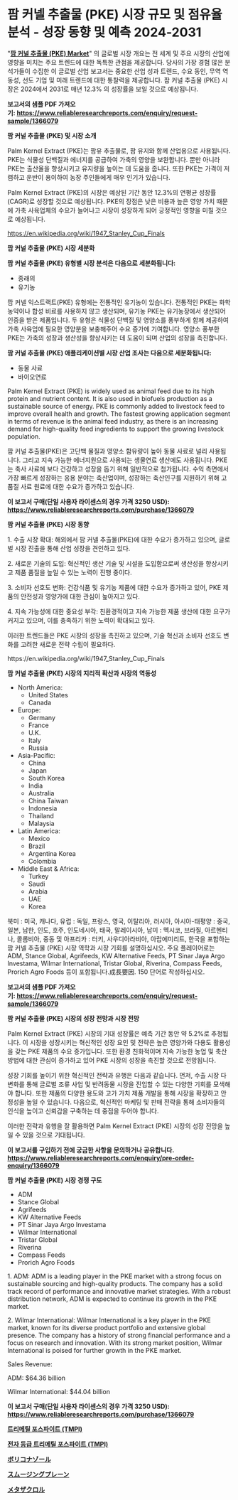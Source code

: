 <p><h1>팜 커넬 추출물 (PKE) 시장 규모 및 점유율 분석 - 성장 동향 및 예측 2024-2031</h1></p><p>"<strong><a href="https://www.reliableresearchreports.com/palm-kernel-extract-market-r1366079">팜 커널 추출물 (PKE) Market</a></strong>" 의 글로벌 시장 개요는 전 세계 및 주요 시장의 산업에 영향을 미치는 주요 트렌드에 대한 독특한 관점을 제공합니다. 당사의 가장 경험 많은 분석가들이 수집한 이 글로벌 산업 보고서는 중요한 산업 성과 트렌드, 수요 동인, 무역 역동성, 선도 기업 및 미래 트렌드에 대한 통찰력을 제공합니다. 팜 커널 추출물 (PKE) 시장은 2024에서 2031로 매년 12.3% 의 성장률을 보일 것으로 예상됩니다.</p>
<p><strong>보고서의 샘플 PDF 가져오기:&nbsp;<a href="https://www.reliableresearchreports.com/enquiry/request-sample/1366079">https://www.reliableresearchreports.com/enquiry/request-sample/1366079</a></strong></p>
<p><strong>팜 커널 추출물 (PKE) 및 시장 소개</strong></p>
<p><p>Palm Kernel Extract (PKE)는 팜유 추출물로, 팜 유지와 함께 산업용으로 사용됩니다. PKE는 식물성 단백질과 에너지를 공급하여 가축의 영양을 보완합니다. 뿐만 아니라 PKE는 출산율을 향상시키고 유지량을 높이는 데 도움을 줍니다. 또한 PKE는 가격이 저렴하고 운반이 용이하여 농장 주인들에게 매우 인기가 있습니다.</p><p>Palm Kernel Extract (PKE)의 시장은 예상된 기간 동안 12.3%의 연평균 성장률(CAGR)로 성장할 것으로 예상됩니다. PKE의 장점은 낮은 비용과 높은 영양 가치 때문에 가축 사육업체의 수요가 늘어나고 시장이 성장하게 되어 긍정적인 영향을 미칠 것으로 예상됩니다.</p></p>
<p><a href="https://en.wikipedia.org/wiki/1947_Stanley_Cup_Finals">https://en.wikipedia.org/wiki/1947_Stanley_Cup_Finals</a></p>
<p><strong>팜 커널 추출물 (PKE) 시장 세분화</strong></p>
<p><strong>팜 커널 추출물 (PKE) 유형별 시장 분석은 다음으로 세분화됩니다:</strong></p>
<p><ul><li>종래의</li><li>유기농</li></ul></p>
<p><p>팜 커넬 익스트랙트(PKE) 유형에는 전통적인 유기농이 있습니다. 전통적인 PKE는 화학 농약이나 합성 비료를 사용하지 않고 생산되며, 유기농 PKE는 유기농장에서 생산되어 인증을 받은 제품입니다. 두 유형은 식물성 단백질 및 영양소를 풍부하게 함께 제공하여 가축 사육업에 필요한 영양분을 보충해주어 수요 증가에 기여합니다. 영양소 풍부한 PKE는 가축의 성장과 생산성을 향상시키는 데 도움이 되며 산업의 성장을 촉진합니다.</p></p>
<p><strong>팜 커널 추출물 (PKE) 애플리케이션별 시장 산업 조사는 다음으로 세분화됩니다:</strong></p>
<p><ul><li>동물 사료</li><li>바이오연료</li></ul></p>
<p><p>Palm Kernel Extract (PKE) is widely used as animal feed due to its high protein and nutrient content. It is also used in biofuels production as a sustainable source of energy. PKE is commonly added to livestock feed to improve overall health and growth. The fastest growing application segment in terms of revenue is the animal feed industry, as there is an increasing demand for high-quality feed ingredients to support the growing livestock population. </p><p>팜 커널 추출물(PKE)은 고단백 물질과 영양소 함유량이 높아 동물 사료로 널리 사용됩니다. 그리고 지속 가능한 에너지원으로 사용되는 생물연료 생산에도 사용됩니다. PKE는 축사 사료에 보다 건강하고 성장을 돕기 위해 일반적으로 첨가됩니다. 수익 측면에서 가장 빠르게 성장하는 응용 분야는 축산업이며, 성장하는 축산인구를 지원하기 위해 고품질 사료 원료에 대한 수요가 증가하고 있습니다.</p></p>
<p><strong>이 보고서 구매(단일 사용자 라이센스의 경우 가격 3250 USD): <a href="https://www.reliableresearchreports.com/purchase/1366079">https://www.reliableresearchreports.com/purchase/1366079</a></strong></p>
<p><strong>팜 커널 추출물 (PKE) 시장 동향</strong></p>
<p><p>1. 수출 시장 확대: 해외에서 팜 커넬 추출물(PKE)에 대한 수요가 증가하고 있으며, 글로벌 시장 진출을 통해 산업 성장을 견인하고 있다.</p><p>2. 새로운 기술의 도입: 혁신적인 생산 기술 및 시설을 도입함으로써 생산성을 향상시키고 제품 품질을 높일 수 있는 노력이 진행 중이다.</p><p>3. 소비자 선호도 변화: 건강식품 및 유기농 제품에 대한 수요가 증가하고 있어, PKE 제품의 안전성과 영양가에 대한 관심이 높아지고 있다.</p><p>4. 지속 가능성에 대한 중요성 부각: 친환경적이고 지속 가능한 제품 생산에 대한 요구가 커지고 있으며, 이를 충족하기 위한 노력이 확대되고 있다.</p><p>이러한 트렌드들은 PKE 시장의 성장을 촉진하고 있으며, 기술 혁신과 소비자 선호도 변화를 고려한 새로운 전략 수립이 필요하다.</p></p>
<p>https://en.wikipedia.org/wiki/1947_Stanley_Cup_Finals</p>
<p><strong>팜 커널 추출물 (PKE) 시장의 지리적 확산과 시장의 역동성</strong></p>
<p><ul>
    <li>
        North America:
        <ul>
            <li>United States</li>
            <li>Canada</li>
        </ul>
    </li>
    <li>
        Europe:
        <ul>
            <li>Germany</li>
            <li>France</li>
            <li>U.K.</li>
            <li>Italy</li>
            <li>Russia</li>
        </ul>
    </li>
    <li>
        Asia-Pacific:
        <ul>
            <li>China</li>
            <li>Japan</li>
            <li>South Korea</li>
            <li>India</li>
            <li>Australia</li>
            <li>China Taiwan</li>
            <li>Indonesia</li>
            <li>Thailand</li>
            <li>Malaysia</li>
        </ul>
    </li>
    <li>
        Latin America:
        <ul>
            <li>Mexico</li>
            <li>Brazil</li>
            <li>Argentina Korea</li>
            <li>Colombia</li>
        </ul>
    </li>
    <li>
        Middle East & Africa:
        <ul>
            <li>Turkey</li>
            <li>Saudi</li>
            <li>Arabia</li>
            <li>UAE</li>
            <li>Korea</li>
        </ul>
    </li>
    </ul></p>
<p><p>북미 : 미국, 캐나다, 유럽 : 독일, 프랑스, 영국, 이탈리아, 러시아, 아시아-태평양 : 중국, 일본, 남한, 인도, 호주, 인도네시아, 태국, 말레이시아, 남미 : 멕시코, 브라질, 아르헨티나, 콜롬비아, 중동 및 아프리카 : 터키, 사우디아라비아, 아랍에미리트, 한국을 포함하는 팜 커넬 추출물 (PKE) 시장 역학과 시장 기회를 설명하십시오. 주요 플레이어로는 ADM, Stance Global, Agrifeeds, KW Alternative Feeds, PT Sinar Jaya Argo Investama, Wilmar International, Tristar Global, Riverina, Compass Feeds, Prorich Agro Foods 등이 포함됩니다.成長要因. 150 단어로 작성하십시오.</p></p>
<p><strong>보고서의 샘플 PDF 가져오기:&nbsp;<a href="https://www.reliableresearchreports.com/enquiry/request-sample/1366079">https://www.reliableresearchreports.com/enquiry/request-sample/1366079</a></strong></p>
<p><strong>팜 커널 추출물 (PKE) 시장의 성장 전망과 시장 전망</strong></p>
<p><p>Palm Kernel Extract (PKE) 시장의 기대 성장률은 예측 기간 동안 약 5.2%로 추정됩니다. 이 시장을 성장시키는 혁신적인 성장 요인 및 전략은 높은 영양가와 다용도 활용성을 갖는 PKE 제품의 수요 증가입니다. 또한 환경 친화적이며 지속 가능한 농업 및 축산 방법에 대한 관심이 증가하고 있어 PKE 시장의 성장을 촉진할 것으로 전망됩니다.</p><p>성장 기회를 높이기 위한 혁신적인 전략과 유행은 다음과 같습니다. 먼저, 수출 시장 다변화를 통해 글로벌 조류 사업 및 반려동물 시장을 진입할 수 있는 다양한 기회를 모색해야 합니다. 또한 제품의 다양한 용도와 고가 가치 제품 개발을 통해 시장을 확장하고 안정성을 높일 수 있습니다. 다음으로, 혁신적인 마케팅 및 판매 전략을 통해 소비자들의 인식을 높이고 신뢰감을 구축하는 데 중점을 두어야 합니다.</p><p>이러한 전략과 유행을 잘 활용하면 Palm Kernel Extract (PKE) 시장의 성장 전망을 높일 수 있을 것으로 기대됩니다.</p></p>
<p><strong>이 보고서를 구입하기 전에 궁금한 사항을 문의하거나 공유합니다. <a href="https://www.reliableresearchreports.com/enquiry/pre-order-enquiry/1366079">https://www.reliableresearchreports.com/enquiry/pre-order-enquiry/1366079</a></strong></p>
<p><strong>팜 커널 추출물 (PKE) 시장 경쟁 구도</strong></p>
<p><ul><li>ADM</li><li>Stance Global</li><li>Agrifeeds</li><li>KW Alternative Feeds</li><li>PT Sinar Jaya Argo Investama</li><li>Wilmar International</li><li>Tristar Global</li><li>Riverina</li><li>Compass Feeds</li><li>Prorich Agro Foods</li></ul></p>
<p><p>1. ADM: ADM is a leading player in the PKE market with a strong focus on sustainable sourcing and high-quality products. The company has a solid track record of performance and innovative market strategies. With a robust distribution network, ADM is expected to continue its growth in the PKE market.</p><p>2. Wilmar International: Wilmar International is a key player in the PKE market, known for its diverse product portfolio and extensive global presence. The company has a history of strong financial performance and a focus on research and innovation. With its strong market position, Wilmar International is poised for further growth in the PKE market.</p><p>Sales Revenue:</p><p>ADM: $64.36 billion</p><p>Wilmar International: $44.04 billion</p></p>
<p><strong>이 보고서 구매(단일 사용자 라이센스의 경우 가격 3250 USD): <a href="https://www.reliableresearchreports.com/purchase/1366079">https://www.reliableresearchreports.com/purchase/1366079</a></strong></p>
<p><strong><p><a href="https://github.com/KellyLyncyh543964/Market-Research-Report-List-3/blob/main/832977388189.md">트리메틸 포스파이트 (TMPI)</a></p><p><a href="https://github.com/rcabello548/Market-Research-Report-List-3/blob/main/753272388190.md">전자 등급 트리메틸 포스파이트 (TMPI)</a></p><p><a href="https://github.com/zjkmgcs938405/Market-Research-Report-List-4/blob/main/947733170760.md">ボリコナゾール</a></p><p><a href="https://medium.com/@johnson154chris/%E3%82%B9%E3%83%A0%E3%83%BC%E3%82%B8%E3%83%B3%E3%82%B0%E3%83%97%E3%83%AC%E3%83%BC%E3%83%B3%E5%B8%82%E5%A0%B4%E3%81%AE%E8%A6%8F%E6%A8%A1-%E5%B8%82%E5%A0%B4%E3%82%BB%E3%82%B0%E3%83%A1%E3%83%B3%E3%83%86%E3%83%BC%E3%82%B7%E3%83%A7%E3%83%B3-%E5%B8%82%E5%A0%B4%E3%83%88%E3%83%AC%E3%83%B3%E3%83%89-%E6%88%90%E9%95%B7%E5%88%86%E6%9E%90%E4%BA%88%E6%B8%AC2031%E5%B9%B4%E3%81%BE%E3%81%A7-ddbdb5760564">スムージングプレーン</a></p><p><a href="https://github.com/roulaayoub-saad/Market-Research-Report-List-3/blob/main/195472770761.md">メタザクロル</a></p></strong></p>
<p></p>
